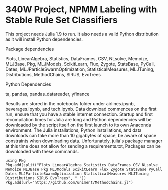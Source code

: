 # 340W Project, NPMM Labeling with Stable Rule Set Classifiers

This project needs Julia 1.9 to run. It also needs a valid Python distribution as it will install Python dependencies.

Package dependencies

Plots, LinearAlgebra, Statistics, DataFrames, CSV, NLsolve, Memoize, MLJBase, Pkg, MLJModels, ScikitLearn, Flux, Zygote, StatsBase, PyCall, Dates, MLJParticleSwarmOptimization, StatisticalMeasures, MLJTuning, Distributions, MethodChains, SIRUS, EvoTrees

Python Dependencies

ta, pandas, pandas_datareader, yfinance

Results are stored in the notebooks folder under airlines.ipynb, beverages.ipynb, and tech.ipynb. Data download commences on the first run, ensure that you have a stable internet connection. Startup and first recompilation times for Julia are long and Python dependencies will be downloaded by the script itself on the first launch to its own Anaconda environment. The Julia installations, Python installations, and data downloads can take more than 10 gigabytes of space, be aware of space constraints when downloading data. Unfortunately, julia's package manager at this time does not allow for sending a requirements.txt, Packages can be downloaded with these commands.

```
using Pkg
Pkg.add(split("Plots LinearAlgebra Statistics DataFrames CSV NLsolve Memoize MLJBase Pkg MLJModels ScikitLearn Flux Zygote StatsBase PyCall Dates MLJParticleSwarmOptimization StatisticalMeasures MLJTuning Distributions SIRUS EvoTrees", " "))
Pkg.add(url="https://github.com/uniment/MethodChains.jl")
```

